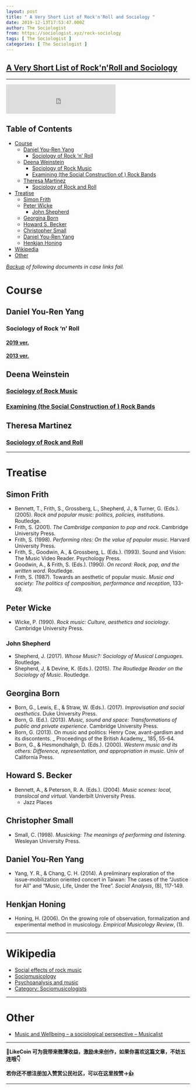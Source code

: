 ```yaml
---
layout: post
title: " A Very Short List of Rock'n'Roll and Sociology "
date: 2019-12-13T17:53:47.000Z
author: The Sociologist
from: https://sociologist.xyz/rock-sociology
tags: [ The Sociologist ]
categories: [ The Sociologist ]
---
```

<!--1576259627000-->
[A Very Short List of Rock'n'Roll and Sociology](https://sociologist.xyz/rock-sociology)
------

<div>
<hr /><div class="md-block html"><iframe src="https://open.spotify.com/embed/playlist/5BZvcQXeZRfeK6xME84oKf" width="300" height="80" frameborder="0" allowtransparency="true" allow="encrypted-media"></iframe></div><section class="md-block"><div class="toc"><h1>Table of Contents</h1><ul><li><a href="#toc_1">Course</a><ul><li><a href="#toc_2">Daniel You-Ren Yang</a><ul><li><a href="#toc_3">Sociology of Rock ‘n’ Roll</a></li></ul></li><li><a href="#toc_6">Deena Weinstein</a><ul><li><a href="#toc_7">Sociology of Rock Music</a></li><li><a href="#toc_8">Examining (the Social Construction of ) Rock Bands</a></li></ul></li><li><a href="#toc_9">Theresa Martinez</a><ul><li><a href="#toc_10">Sociology of Rock and Roll</a></li></ul></li></ul></li><li><a href="#toc_11">Treatise</a><ul><li><a href="#toc_12">Simon Frith</a></li><li><a href="#toc_13">Peter Wicke</a><ul><li><a href="#toc_14">John Shepherd</a></li></ul></li><li><a href="#toc_15">Georgina Born</a></li><li><a href="#toc_16">Howard S. Becker</a></li><li><a href="#toc_17">Christopher Small</a></li><li><a href="#toc_18">Daniel You-Ren Yang</a></li><li><a href="#toc_19">Henkjan Honing</a></li></ul></li><li><a href="#toc_20">Wikipedia</a></li><li><a href="#toc_21">Other</a></li></ul></div></section><p><em><a href="https://github.com/DeSociologue/A-Very-Short-List-of-Rock-n-Roll-and-Sociology/tree/master/Files">Backup</a> of following documents in case links fail.</em></p><h1 id="toc_1" class="md-block">Course</h1><h2 id="toc_2" class="md-block">Daniel You-Ren Yang</h2><h3 id="toc_3" class="md-block">Sociology of Rock ‘n’ Roll</h3><h4 id="toc_4" class="md-block"><a href="http://teacher.thu.edu.tw/102/teac2_desc/outline4/print_outline.php?setyear=108&amp;setterm=1&amp;curr_code=3193&amp;ss_sysid=otr">2019 ver.</a></h4><h4 id="toc_5" class="md-block"><a href="https://soc.thu.edu.tw/courses/u101-2.files/5053.pdf">2013 ver.</a></h4><h2 id="toc_6" class="md-block">Deena Weinstein</h2><h3 id="toc_7" class="md-block"><a href="https://condor.depaul.edu/~dweinste/rock/">Sociology of Rock Music</a></h3><h3 id="toc_8" class="md-block"><a href="https://condor.depaul.edu/~dweinste/rockbands/">Examining (the Social Construction of ) Rock Bands</a></h3><h2 id="toc_9" class="md-block">Theresa Martinez</h2><h3 id="toc_10" class="md-block"><a href="https://soc.utah.edu/courses1/syllabi/spring-2013/martinez-3041-001-soc-of-rock-and-roll-Sp13-web.pdf">Sociology of Rock and Roll</a></h3><hr /><h1 id="toc_11" class="md-block">Treatise</h1><h2 id="toc_12" class="md-block">Simon Frith</h2><div class="md-block list"><ul><li>Bennett, T., Frith, S., Grossberg, L., Shepherd, J., &amp; Turner, G. (Eds.). (2005). <em>Rock and popular music: politics, policies, institutions</em>. Routledge.</li><li>Frith, S. (2001). <em>The Cambridge companion to pop and rock</em>. Cambridge University Press.</li><li>Frith, S. (1998). <em>Performing rites: On the value of popular music</em>. Harvard University Press.</li><li>Frith, S., Goodwin, A., &amp; Grossberg, L. (Eds.). (1993). Sound and Vision: The Music Video Reader. Psychology Press.</li><li>Goodwin, A., &amp; Frith, S. (Eds.). (1990). <em>On record: Rock, pop, and the written word</em>. Routledge.</li><li>Frith, S. (1987). Towards an aesthetic of popular music. <em>Music and society: The politics of composition, performance and reception</em>, 133-49.</li></ul></div><h2 id="toc_13" class="md-block">Peter Wicke</h2><div class="md-block list"><ul><li>Wicke, P. (1990). <em>Rock music: Culture, aesthetics and sociology</em>. Cambridge University Press.</li></ul></div><h3 id="toc_14" class="md-block">John Shepherd</h3><div class="md-block list"><ul><li>Shepherd, J. (2017). <em>Whose Music?: Sociology of Musical Languages</em>. Routledge.</li><li>Shepherd, J, &amp; Devine, K. (Eds.). (2015). <em>The Routledge Reader on the Sociology of Music</em>. Routledge.</li></ul></div><h2 id="toc_15" class="md-block">Georgina Born</h2><div class="md-block list"><ul><li>Born, G., Lewis, E., &amp; Straw, W. (Eds.). (2017). <em>Improvisation and social aesthetics</em>. Duke University Press.</li><li>Born, G. (Ed.). (2013). <em>Music, sound and space: Transformations of public and private experience</em>. Cambridge University Press.</li><li>Born, G. (2013). On music and politics: Henry Cow, avant-gardism and its discontents. _ Proceedings of the British Academy_, 185, 55-64.</li><li>Born, G., &amp; Hesmondhalgh, D. (Eds.). (2000). <em>Western music and its others: Difference, representation, and appropriation in music</em>. Univ of California Press.</li></ul></div><h2 id="toc_16" class="md-block">Howard S. Becker</h2><div class="md-block list"><ul><li>Bennett, A., &amp; Peterson, R. A. (Eds.). (2004). <em>Music scenes: local, translocal and virtual</em>. Vanderbilt University Press.<ul><li>Jazz Places</li></ul></li></ul></div><h2 id="toc_17" class="md-block">Christopher Small</h2><div class="md-block list"><ul><li>Small, C. (1998). <em>Musicking: The meanings of performing and listening</em>. Wesleyan University Press.</li></ul></div><h2 id="toc_18" class="md-block">Daniel You-Ren Yang</h2><div class="md-block list"><ul><li>Yang, Y. R., &amp; Chang, C. H. (2014). A preliminary exploration of the issue-mobilization oriented concert in Taiwan: The cases of the “Justice for All” and “Music, Life, Under the Tree”. <em>Social Analysis</em>, (8), 117-149.</li></ul></div><h2 id="toc_19" class="md-block">Henkjan Honing</h2><div class="md-block list"><ul><li>Honing, H. (2006). On the growing role of observation, formalization and experimental method in musicology. <em>Empirical Musicology Review</em>, (1).</li></ul></div><hr /><h1 id="toc_20" class="md-block">Wikipedia</h1><div class="md-block list"><ul><li><a href="https://en.wikipedia.org/wiki/Social_effects_of_rock_music">Social effects of rock music</a></li><li><a href="https://en.wikipedia.org/wiki/Sociomusicology">Sociomusicology</a></li><li><a href="https://en.wikipedia.org/wiki/Psychoanalysis_and_music">Psychoanalysis and music</a></li><li><a href="https://en.wikipedia.org/wiki/Category:Sociomusicologists">Category: Sociomusicologists</a></li></ul></div><hr /><h1 id="toc_21" class="md-block">Other</h1><div class="md-block list"><ul><li><a href="https://musicalist.hypotheses.org/428">Music and Wellbeing – a sociological perspective – Musicalist</a></li></ul></div><hr /><p><strong>🌟LikeCoin 可为我带来微薄收益，激励未来创作，如果你喜欢这篇文章，不妨五连哦👇</strong></p><div class="md-block html"><script type="text/javascript">document.write("<iframe scrolling='no' frameborder='0' sandbox='allow-scripts allow-same-origin allow-popups allow-popups-to-escape-sandbox allow-storage-access-by-user-activation' style='height: 212px; width: 100%;' src='https://button.like.co/in/embed/csshadow/button?referrer="+encodeURIComponent(location.href.split("?")[0].split("#")[0])+"'></iframe>");</script></div><p><strong>若你还不想注册加入赞赏公民社区，可以在这里按赞→<a href="https://button.like.co/csshadow">👍</a></strong></p><hr />
</div>
